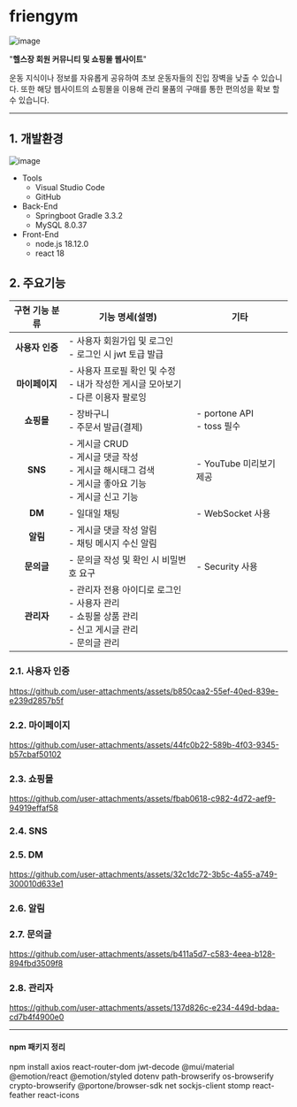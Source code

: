 # friengym
![image](https://github.com/user-attachments/assets/d9a77a26-9aff-4358-8130-2d744b4cf2e4)

"**헬스장 회원 커뮤니티 및 쇼핑몰 웹사이트**"

운동 지식이나 정보를 자유롭게 공유하여 초보 운동자들의 진입 장벽을 낮출 수 있습니다. 또한 해당 웹사이트의 쇼핑몰을 이용해 관리 물품의 구매를 통한 편의성을 확보 할 수 있습니다. 

-----
## 1. 개발환경
![image](https://github.com/user-attachments/assets/69caba66-44b3-4e62-8b5a-c4c64b808cff)

* Tools
  * Visual Studio Code
  * GitHub
* Back-End
  * Springboot Gradle 3.3.2
  * MySQL 8.0.37
* Front-End
  * node.js 18.12.0
  * react 18

## 2. 주요기능
|구현 기능 분류|기능 명세(설명)|기타|
|:----------:|---------------|---|
|**사용자 인증**|- 사용자 회원가입 및 로그인<br> - 로그인 시 jwt 토급 발급||
|**마이페이지**|- 사용자 프로필 확인 및 수정<br> - 내가 작성한 게시글 모아보기<br> - 다른 이용자 팔로잉||
|**쇼핑몰**|- 장바구니<br> - 주문서 발급(결제)<br> |- portone API<br> - toss 필수|
|**SNS**|- 게시글 CRUD<br> - 게시글 댓글 작성<br> - 게시글 해시태그 검색<br> - 게시글 좋아요 기능<br> - 게시글 신고 기능<br> |- YouTube 미리보기 제공|
|**DM**|- 일대일 채팅|- WebSocket 사용|
|**알림**|- 게시글 댓글 작성 알림<br> - 채팅 메시지 수신 알림||
|**문의글**|- 문의글 작성 및 확인 시 비밀번호 요구|- Security 사용|
|**관리자**|- 관리자 전용 아이디로 로그인<br> - 사용자 관리<br> - 쇼핑몰 상품 관리<br> - 신고 게시글 관리<br> - 문의글 관리||

### 2.1. 사용자 인증
https://github.com/user-attachments/assets/b850caa2-55ef-40ed-839e-e239d2857b5f
### 2.2. 마이페이지
https://github.com/user-attachments/assets/44fc0b22-589b-4f03-9345-b57cbaf50102
### 2.3. 쇼핑몰
https://github.com/user-attachments/assets/fbab0618-c982-4d72-aef9-94919effaf58
### 2.4. SNS

### 2.5. DM
https://github.com/user-attachments/assets/32c1dc72-3b5c-4a55-a749-300010d633e1
### 2.6. 알림

### 2.7. 문의글
https://github.com/user-attachments/assets/b411a5d7-c583-4eea-b128-894fbd3509f8
### 2.8. 관리자
https://github.com/user-attachments/assets/137d826c-e234-449d-bdaa-cd7b4f4900e0

-----
#### npm 패키지 정리

npm install axios react-router-dom jwt-decode @mui/material @emotion/react @emotion/styled dotenv path-browserify os-browserify crypto-browserify @portone/browser-sdk net sockjs-client stomp react-feather react-icons
